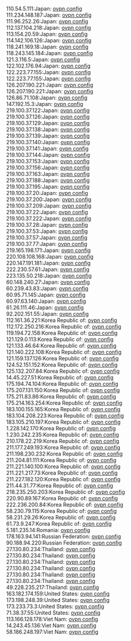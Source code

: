 110.54.5.111:Japan: [ovpn config](vpn/110_54_5_111.ovpn)  
111.234.148.187:Japan: [ovpn config](vpn/111_234_148_187.ovpn)  
111.96.252.26:Japan: [ovpn config](vpn/111_96_252_26.ovpn)  
112.137.104.218:Japan: [ovpn config](vpn/112_137_104_218.ovpn)  
113.154.20.59:Japan: [ovpn config](vpn/113_154_20_59.ovpn)  
114.142.106.126:Japan: [ovpn config](vpn/114_142_106_126.ovpn)  
118.241.169.18:Japan: [ovpn config](vpn/118_241_169_18.ovpn)  
118.243.145.184:Japan: [ovpn config](vpn/118_243_145_184.ovpn)  
121.3.116.5:Japan: [ovpn config](vpn/121_3_116_5.ovpn)  
122.102.176.94:Japan: [ovpn config](vpn/122_102_176_94.ovpn)  
122.223.77.155:Japan: [ovpn config](vpn/122_223_77_155.ovpn)  
122.223.77.155:Japan: [ovpn config](vpn/122_223_77_155.ovpn)  
126.207.190.221:Japan: [ovpn config](vpn/126_207_190_221.ovpn)  
126.207.190.221:Japan: [ovpn config](vpn/126_207_190_221.ovpn)  
126.86.71.108:Japan: [ovpn config](vpn/126_86_71_108.ovpn)  
147.192.15.3:Japan: [ovpn config](vpn/147_192_15_3.ovpn)  
219.100.37.122:Japan: [ovpn config](vpn/219_100_37_122.ovpn)  
219.100.37.126:Japan: [ovpn config](vpn/219_100_37_126.ovpn)  
219.100.37.129:Japan: [ovpn config](vpn/219_100_37_129.ovpn)  
219.100.37.138:Japan: [ovpn config](vpn/219_100_37_138.ovpn)  
219.100.37.139:Japan: [ovpn config](vpn/219_100_37_139.ovpn)  
219.100.37.140:Japan: [ovpn config](vpn/219_100_37_140.ovpn)  
219.100.37.141:Japan: [ovpn config](vpn/219_100_37_141.ovpn)  
219.100.37.144:Japan: [ovpn config](vpn/219_100_37_144.ovpn)  
219.100.37.153:Japan: [ovpn config](vpn/219_100_37_153.ovpn)  
219.100.37.156:Japan: [ovpn config](vpn/219_100_37_156.ovpn)  
219.100.37.163:Japan: [ovpn config](vpn/219_100_37_163.ovpn)  
219.100.37.188:Japan: [ovpn config](vpn/219_100_37_188.ovpn)  
219.100.37.195:Japan: [ovpn config](vpn/219_100_37_195.ovpn)  
219.100.37.20:Japan: [ovpn config](vpn/219_100_37_20.ovpn)  
219.100.37.200:Japan: [ovpn config](vpn/219_100_37_200.ovpn)  
219.100.37.209:Japan: [ovpn config](vpn/219_100_37_209.ovpn)  
219.100.37.22:Japan: [ovpn config](vpn/219_100_37_22.ovpn)  
219.100.37.222:Japan: [ovpn config](vpn/219_100_37_222.ovpn)  
219.100.37.28:Japan: [ovpn config](vpn/219_100_37_28.ovpn)  
219.100.37.53:Japan: [ovpn config](vpn/219_100_37_53.ovpn)  
219.100.37.57:Japan: [ovpn config](vpn/219_100_37_57.ovpn)  
219.100.37.77:Japan: [ovpn config](vpn/219_100_37_77.ovpn)  
219.165.198.171:Japan: [ovpn config](vpn/219_165_198_171.ovpn)  
220.108.108.168:Japan: [ovpn config](vpn/220_108_108_168.ovpn)  
220.147.191.181:Japan: [ovpn config](vpn/220_147_191_181.ovpn)  
222.230.57.61:Japan: [ovpn config](vpn/222_230_57_61.ovpn)  
223.135.50.218:Japan: [ovpn config](vpn/223_135_50_218.ovpn)  
60.148.240.27:Japan: [ovpn config](vpn/60_148_240_27.ovpn)  
60.239.43.83:Japan: [ovpn config](vpn/60_239_43_83.ovpn)  
60.95.71.145:Japan: [ovpn config](vpn/60_95_71_145.ovpn)  
60.97.63.140:Japan: [ovpn config](vpn/60_97_63_140.ovpn)  
61.26.111.46:Japan: [ovpn config](vpn/61_26_111_46.ovpn)  
92.202.151.55:Japan: [ovpn config](vpn/92_202_151_55.ovpn)  
112.161.36.221:Korea Republic of: [ovpn config](vpn/112_161_36_221.ovpn)  
112.172.250.216:Korea Republic of: [ovpn config](vpn/112_172_250_216.ovpn)  
119.194.72.158:Korea Republic of: [ovpn config](vpn/119_194_72_158.ovpn)  
121.129.0.113:Korea Republic of: [ovpn config](vpn/121_129_0_113.ovpn)  
121.133.46.64:Korea Republic of: [ovpn config](vpn/121_133_46_64.ovpn)  
121.140.222.108:Korea Republic of: [ovpn config](vpn/121_140_222_108.ovpn)  
121.159.137.126:Korea Republic of: [ovpn config](vpn/121_159_137_126.ovpn)  
124.52.151.152:Korea Republic of: [ovpn config](vpn/124_52_151_152.ovpn)  
125.132.207.84:Korea Republic of: [ovpn config](vpn/125_132_207_84.ovpn)  
14.45.227.51:Korea Republic of: [ovpn config](vpn/14_45_227_51.ovpn)  
175.194.74.104:Korea Republic of: [ovpn config](vpn/175_194_74_104.ovpn)  
175.207.131.150:Korea Republic of: [ovpn config](vpn/175_207_131_150.ovpn)  
175.211.83.86:Korea Republic of: [ovpn config](vpn/175_211_83_86.ovpn)  
175.214.163.254:Korea Republic of: [ovpn config](vpn/175_214_163_254.ovpn)  
183.100.155.165:Korea Republic of: [ovpn config](vpn/183_100_155_165.ovpn)  
183.104.208.223:Korea Republic of: [ovpn config](vpn/183_104_208_223.ovpn)  
183.105.210.197:Korea Republic of: [ovpn config](vpn/183_105_210_197.ovpn)  
1.228.142.170:Korea Republic of: [ovpn config](vpn/1_228_142_170.ovpn)  
1.230.242.235:Korea Republic of: [ovpn config](vpn/1_230_242_235.ovpn)  
210.178.22.219:Korea Republic of: [ovpn config](vpn/210_178_22_219.ovpn)  
211.177.249.193:Korea Republic of: [ovpn config](vpn/211_177_249_193.ovpn)  
211.198.230.232:Korea Republic of: [ovpn config](vpn/211_198_230_232.ovpn)  
211.204.81.111:Korea Republic of: [ovpn config](vpn/211_204_81_111.ovpn)  
211.221.140.100:Korea Republic of: [ovpn config](vpn/211_221_140_100.ovpn)  
211.221.217.73:Korea Republic of: [ovpn config](vpn/211_221_217_73.ovpn)  
211.227.182.120:Korea Republic of: [ovpn config](vpn/211_227_182_120.ovpn)  
211.44.31.77:Korea Republic of: [ovpn config](vpn/211_44_31_77.ovpn)  
218.235.250.203:Korea Republic of: [ovpn config](vpn/218_235_250_203.ovpn)  
220.90.89.167:Korea Republic of: [ovpn config](vpn/220_90_89_167.ovpn)  
222.236.200.84:Korea Republic of: [ovpn config](vpn/222_236_200_84.ovpn)  
58.230.79.115:Korea Republic of: [ovpn config](vpn/58_230_79_115.ovpn)  
58.231.29.26:Korea Republic of: [ovpn config](vpn/58_231_29_26.ovpn)  
61.73.9.247:Korea Republic of: [ovpn config](vpn/61_73_9_247.ovpn)  
5.181.235.14:Romania: [ovpn config](vpn/5_181_235_14.ovpn)  
178.163.94.141:Russian Federation: [ovpn config](vpn/178_163_94_141.ovpn)  
90.188.94.220:Russian Federation: [ovpn config](vpn/90_188_94_220.ovpn)  
27.130.80.234:Thailand: [ovpn config](vpn/27_130_80_234.ovpn)  
27.130.80.234:Thailand: [ovpn config](vpn/27_130_80_234.ovpn)  
27.130.80.234:Thailand: [ovpn config](vpn/27_130_80_234.ovpn)  
27.130.80.234:Thailand: [ovpn config](vpn/27_130_80_234.ovpn)  
27.130.80.234:Thailand: [ovpn config](vpn/27_130_80_234.ovpn)  
27.130.80.234:Thailand: [ovpn config](vpn/27_130_80_234.ovpn)  
49.228.235.217:Thailand: [ovpn config](vpn/49_228_235_217.ovpn)  
163.182.174.159:United States: [ovpn config](vpn/163_182_174_159.ovpn)  
173.198.248.39:United States: [ovpn config](vpn/173_198_248_39.ovpn)  
173.233.73.3:United States: [ovpn config](vpn/173_233_73_3.ovpn)  
71.38.37.55:United States: [ovpn config](vpn/71_38_37_55.ovpn)  
113.166.128.178:Viet Nam: [ovpn config](vpn/113_166_128_178.ovpn)  
14.243.45.136:Viet Nam: [ovpn config](vpn/14_243_45_136.ovpn)  
58.186.248.197:Viet Nam: [ovpn config](vpn/58_186_248_197.ovpn)  
